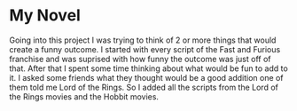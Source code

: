 # My Novel

Going into this project I was trying to think of 2 or more things that would create a funny outcome. I started with every script of the Fast and Furious franchise and was suprised with how funny the outcome was just off of that. After that I spent some time thinking about what would be fun to add to it. I asked some friends what they thought would be a good addition one of them told me Lord of the Rings. So I added all the scripts from the Lord of the Rings movies and the Hobbit movies. 

